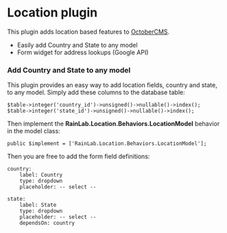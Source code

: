 # Location plugin

This plugin adds location based features to [OctoberCMS](http://octobercms.com).

* Easily add Country and State to any model
* Form widget for address lookups (Google API)

### Add Country and State to any model

This plugin provides an easy way to add location fields, country and state, to any model. Simply add these columns to the database table:

    $table->integer('country_id')->unsigned()->nullable()->index();
    $table->integer('state_id')->unsigned()->nullable()->index();

Then implement the **RainLab.Location.Behaviors.LocationModel** behavior in the model class:

    public $implement = ['RainLab.Location.Behaviors.LocationModel'];

Then you are free to add the form field definitions:

    country:
        label: Country
        type: dropdown
        placeholder: -- select --

    state:
        label: State
        type: dropdown
        placeholder: -- select --
        dependsOn: country
